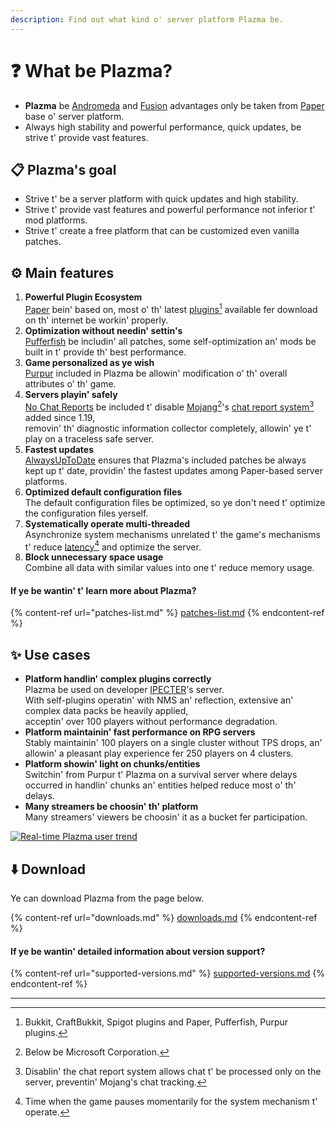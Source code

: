 ```yaml
---
description: Find out what kind o' server platform Plazma be.
---
```


# ❓ What be Plazma?

- **Plazma** be [Andromeda](https://github.com/EarendelArchived/Andromeda) and [Fusion](https://github.com/RuinedTechnologyUnify/Fusion) advantages only be taken from [Paper](https://github.com/PaperMC/Paper) base o' server platform.
- Always high stability and powerful performance, quick updates, be strive t' provide vast features.

## 📋 Plazma's goal <a href="#id-1" id="id-1"></a>

- Strive t' be a server platform with quick updates and high stability.
- Strive t' provide vast features and powerful performance not inferior t' mod platforms.
- Strive t' create a free platform that can be customized even vanilla patches.

## ⚙️ Main features <a href="#id-2" id="id-2"></a>

1. **Powerful Plugin Ecosystem**\
   [Paper](https://github.com/PaperMC/Paper) bein' based on,
   most o' th' latest [plugins](#user-content-fn-1)[^1] available fer download on th' internet be workin' properly.
2. **Optimization without needin' settin's**\
   [Pufferfish](https://github.com/pufferfish-gg/Pufferfish) be includin' all patches,
   some self-optimization an' mods be built in t' provide th' best performance.
3. **Game personalized as ye wish**\
   [Purpur](https://github.com/PurpurMC/Purpur) included in Plazma be allowin' modification o' th' overall attributes o' th' game.
4. **Servers playin' safely**\
   [No Chat Reports](https://github.com/Aizistral-Studios/No-Chat-Reports) be included t' disable
   [Mojang](#user-content-fn-2)[^2]'s [chat report system](#user-content-fn-3)[^3] added since 1.19,\
   removin' th' diagnostic information collector completely, allowin' ye t' play on a traceless safe server.
5. **Fastest updates**\
   [AlwaysUpToDate](https://github.com/PlazmaMC/AlwaysUpToDate) ensures that Plazma's included patches be always kept up t' date, providin' the fastest updates among Paper-based server platforms.
6. **Optimized default configuration files**\
   The default configuration files be optimized, so ye don't need t' optimize the configuration files yerself.
7. **Systematically operate multi-threaded**\
   Asynchronize system mechanisms unrelated t' the game's mechanisms t' reduce [latency](#user-content-fn-4)[^4] and optimize the server.
8. **Block unnecessary space usage**\
   Combine all data with similar values into one t' reduce memory usage.

#### If ye be wantin' t' learn more about Plazma? <a href="#etc-1" id="etc-1"></a>

{% content-ref url="patches-list.md" %}
[patches-list.md](patches-list.md)
{% endcontent-ref %}

## ✨ Use cases <a href="#id-3" id="id-3"></a>

- **Platform handlin' complex plugins correctly**\
  Plazma be used on developer [IPECTER](https://github.com/IPECTER)'s server.\
  With self-plugins operatin' with NMS an' reflection, extensive an' complex data packs be heavily applied,\
  acceptin' over 100 players without performance degradation.
- **Platform maintainin' fast performance on RPG servers**\
  Stably maintainin' 100 players on a single cluster without TPS drops, an' allowin' a pleasant play experience fer 250 players on 4 clusters.
- **Platform showin' light on chunks/entities**\
  Switchin' from Purpur t' Plazma on a survival server where delays occurred in handlin' chunks an' entities helped reduce most o' th' delays.
- **Many streamers be choosin' th' platform**\
  Many streamers' viewers be choosin' it as a bucket fer participation.

<a href="https://bstats.org/plugin/server-implementation/Plazma/18047">
   <img src="https://badge.plazmamc.org/internal/bstats" alt="Real-time Plazma user trend">
</a>

## ⬇️ Download

Ye can download Plazma from the page below.

{% content-ref url="downloads.md" %}
[downloads.md](downloads.md)
{% endcontent-ref %}

#### If ye be wantin' detailed information about version support?

{% content-ref url="supported-versions.md" %}
[supported-versions.md](supported-versions.md)
{% endcontent-ref %}

***

[^1]: Bukkit, CraftBukkit, Spigot plugins and Paper, Pufferfish, Purpur plugins.

[^2]: Below be Microsoft Corporation.

[^3]: Disablin' the chat report system allows chat t' be processed only on the server, preventin' Mojang's chat tracking.

[^4]: Time when the game pauses momentarily for the system mechanism t' operate.

